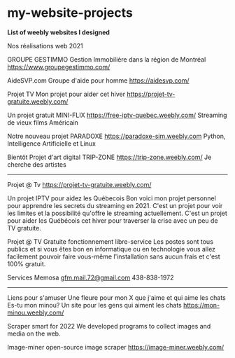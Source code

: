 # my-website-projects

**List of weebly websites I designed**

Nos réalisations
web 2021

GROUPE GESTIMMO
Gestion Immobilière dans la région de Montréal
https://www.groupegestimmo.com/

AideSVP.com
Groupe d'aide pour homme
https://aidesvp.com/

Projet TV
Mon projet pour aider cet hiver
https://projet-tv-gratuite.weebly.com/

Un projet gratuit
MINI-FLIX
https://free-iptv-quebec.weebly.com/
Streaming de vieux films Américain

Notre nouveau projet
PARADOXE
https://paradoxe-sim.weebly.com
Python, Intelligence Artificielle et Linux

Bientôt
Projet d'art digital
TRIP-ZONE
https://trip-zone.weebly.com/
Je cherche des artistes
___________________________________________________________________
Projet @ Tv
https://projet-tv-gratuite.weebly.com/

Un projet IPTV pour aidez les Québecois
Bon voici mon projet personnel pour apprendre les secrets du streaming en 2021. C'est un projet pour voir les limites et la possibilité qu'offre le streaming actuellement.  C'est un projet pour aider les Québécois cet hiver pour traverser la crise avec un peu de TV gratuite.

Projet @ TV Gratuite fonctionnement libre-service Les postes sont tous publics et si vous êtes bon en informatique ou en technologie vous allez facilement pouvoir faire vous-même l'installation sans aucun frais et c'est 100% gratuit.

Services Memosa
gfm.mail.72@gmail.com
438-838-1972

___________________________________________________________________

Liens pour s'amuser
Une fleure pour mon X que j'aime et qui aime les chats
Es-tu mon minou?
Un site pour les gens qui aiment les chats
https://mon-minou.weebly.com/

Scraper smart for 2022
We developed programs to collect images and media on the web.

Image-miner
open-source image scraper
https://image-miner.weebly.com/
